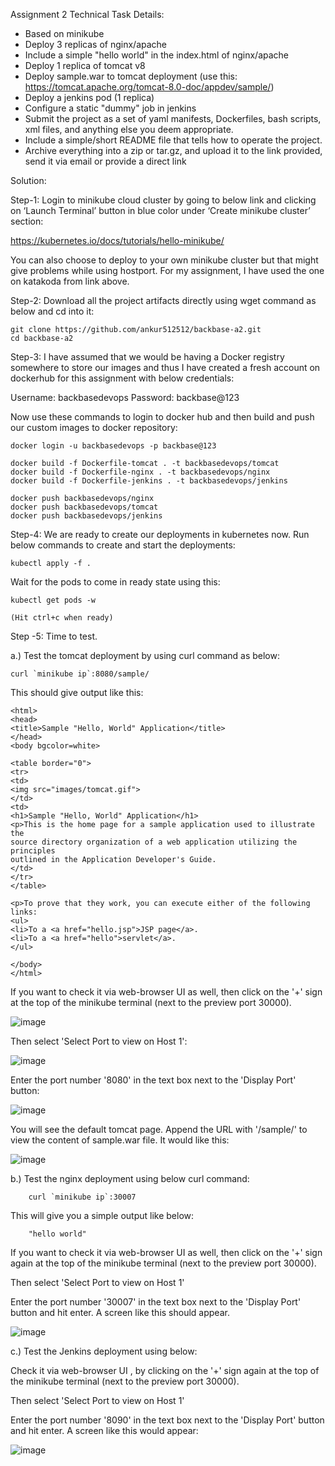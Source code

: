 Assignment 2
Technical Task Details:
- Based on minikube
- Deploy 3 replicas of nginx/apache
- Include a simple "hello world" in the index.html of nginx/apache
- Deploy 1 replica of tomcat v8
- Deploy sample.war to tomcat deployment (use this:
https://tomcat.apache.org/tomcat-8.0-doc/appdev/sample/)
- Deploy a jenkins pod (1 replica)
- Configure a static "dummy" job in jenkins
- Submit the project as a set of yaml manifests, Dockerfiles, bash scripts, xml files, and anything else
you deem appropriate.
- Include a simple/short README file that tells how to operate the project.
- Archive everything into a zip or tar.gz, and upload it to the link provided, send it via email or provide
a direct link


Solution:

Step-1: Login to minikube cloud cluster by going to below link and clicking on ‘Launch Terminal’ button in blue color under ‘Create minikube cluster’ section:

  https://kubernetes.io/docs/tutorials/hello-minikube/	

You can also choose to deploy to your own minikube cluster but that might give problems while using hostport. For my assignment, I have used the one on katakoda from link above.

Step-2: Download all the project artifacts directly using wget command as below and cd into it:

	git clone https://github.com/ankur512512/backbase-a2.git
	cd backbase-a2

Step-3: I have assumed that we would be having a Docker registry somewhere to store our images and thus I have created a fresh account on dockerhub for this assignment with below credentials:

Username: backbasedevops
Password: backbase@123

Now use these commands to login to docker hub and then build and push our custom images to docker repository:

	docker login -u backbasedevops -p backbase@123
	
  	docker build -f Dockerfile-tomcat . -t backbasedevops/tomcat
	docker build -f Dockerfile-nginx . -t backbasedevops/nginx
  	docker build -f Dockerfile-jenkins . -t backbasedevops/jenkins

	docker push backbasedevops/nginx
	docker push backbasedevops/tomcat
	docker push backbasedevops/jenkins  
	
	
Step-4: We are ready to create our deployments in kubernetes now. Run below commands to create and start the deployments:

	kubectl apply -f .
	
Wait for the pods to come in ready state using this:

	kubectl get pods -w
	
	(Hit ctrl+c when ready)
	
Step -5: Time to test. 

  a.) Test the tomcat deployment by using curl command as below:

	curl `minikube ip`:8080/sample/

This should give output like this:

	<html>
	<head>
	<title>Sample "Hello, World" Application</title>
	</head>
	<body bgcolor=white>

	<table border="0">
	<tr>
	<td>
	<img src="images/tomcat.gif">
	</td>
	<td>
	<h1>Sample "Hello, World" Application</h1>
	<p>This is the home page for a sample application used to illustrate the
	source directory organization of a web application utilizing the principles
	outlined in the Application Developer's Guide.
	</td>
	</tr>
	</table>

	<p>To prove that they work, you can execute either of the following links:
	<ul>
	<li>To a <a href="hello.jsp">JSP page</a>.
	<li>To a <a href="hello">servlet</a>.
	</ul>

	</body>
	</html>	
	
 
If you want to check it via web-browser UI as well, then click on the '+' sign at the top of the minikube terminal (next to the preview port 30000).

![image](https://user-images.githubusercontent.com/12583640/116049147-97ac8000-a693-11eb-811c-5f3d4dd54615.png)

Then select 'Select Port to view on Host 1':

![image](https://user-images.githubusercontent.com/12583640/116049423-dfcba280-a693-11eb-9b43-19a0fabd47ea.png)

Enter the port number '8080' in the text box next to the 'Display Port' button:
 
![image](https://user-images.githubusercontent.com/12583640/116050623-53ba7a80-a695-11eb-9ede-e26956ec420c.png)

You will see the default tomcat page. Append the URL with '/sample/' to view the content of sample.war file. It would like this:

![image](https://user-images.githubusercontent.com/12583640/116051753-8ca71f00-a696-11eb-810e-9aee6b40513c.png)

  
  b.) Test the nginx deployment using below curl command:
	
		curl `minikube ip`:30007

This will give you a simple output like below:
			
		"hello world" 
			

If you want to check it via web-browser UI as well, then click on the '+' sign again at the top of the minikube terminal (next to the preview port 30000).

Then select 'Select Port to view on Host 1'

Enter the port number '30007' in the text box next to the 'Display Port' button and hit enter. A screen like this should appear.

![image](https://user-images.githubusercontent.com/12583640/116051381-291cf180-a696-11eb-9fb5-c9fa8399feb7.png)



 c.) Test the Jenkins deployment using below:
    

Check it via web-browser UI , by clicking on the '+' sign again at the top of the minikube terminal (next to the preview port 30000).

Then select 'Select Port to view on Host 1'

Enter the port number '8090' in the text box next to the 'Display Port' button and hit enter. A screen like this would appear:
 
![image](https://user-images.githubusercontent.com/12583640/116052120-f58e9700-a696-11eb-9683-fdbfa87fb6ab.png)
